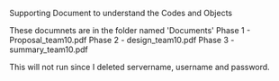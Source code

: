Supporting Document to understand the Codes and Objects

These documnets are in the folder named 'Documents'
  Phase 1 - Proposal_team10.pdf
  Phase 2 - design_team10.pdf
  Phase 3 - summary_team10.pdf
  
This will not run since I deleted servername, username and password.
